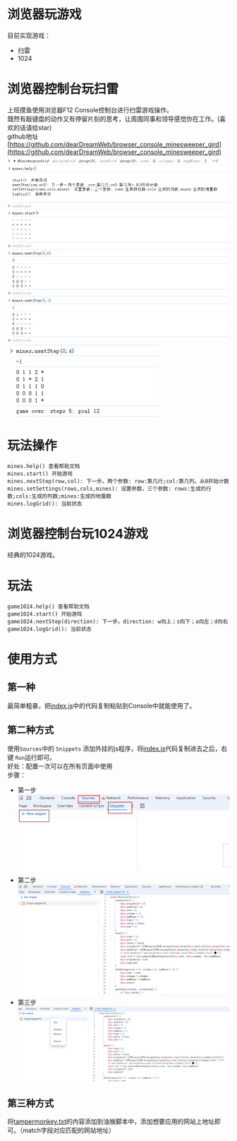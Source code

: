 # 浏览器玩游戏
目前实现游戏：
- 扫雷
- 1024
# 浏览器控制台玩扫雷
上班摸鱼使用浏览器F12 Console控制台进行扫雷游戏操作。  
既然有敲键盘的动作又有停留片刻的思考，让周围同事和领导感觉你在工作。(喜欢的话请给star)    
github地址 [https://github.com/dearDreamWeb/browser_console_minesweeper_gird](https://github.com/dearDreamWeb/browser_console_minesweeper_gird)  
![](https://raw.githubusercontent.com/dearDreamWeb/picture/main/others/browser_console_minesweeper_gird_4.png)  
![](https://raw.githubusercontent.com/dearDreamWeb/picture/main/others/browser_console_minesweeper_gird_5.png)

# 玩法操作
```
mines.help() 查看帮助文档
mines.start() 开始游戏
mines.nextStep(row,col): 下一步。两个参数: row:第几行;col:第几列。从0开始计数
mines.setSettings(rows,cols,mines): 设置参数，三个参数: rows:生成的行数;cols:生成的列数;mines:生成的地雷数
mines.logGrid(): 当前状态
```

# 浏览器控制台玩1024游戏
经典的1024游戏。
# 玩法
```
game1024.help() 查看帮助文档
game1024.start() 开始游戏
game1024.nextStep(direction): 下一步。direction: w向上；s向下；a向左；d向右
game1024.logGrid(): 当前状态
```

# 使用方式
## 第一种
最简单粗暴，把[index.js](./index.js)中的代码复制粘贴到Console中就能使用了。

## 第二种方式
使用`Sources`中的 `Snippets` 添加外挂的js程序，将[index.js](./index.js)代码复制进去之后，右键 `Run`运行即可。  
好处：配置一次可以在所有页面中使用  
步骤：  
- 第一步
![](https://raw.githubusercontent.com/dearDreamWeb/picture/main/others/browser_console_minesweeper_gird_1.png) 
- 第二步 
![](https://raw.githubusercontent.com/dearDreamWeb/picture/main/others/browser_console_minesweeper_gird_2.png)  
- 第三步
![](https://raw.githubusercontent.com/dearDreamWeb/picture/main/others/browser_console_minesweeper_gird_3.png)

## 第三种方式
将[tampermonkey.txt](./tampermonkey.txt)的内容添加到油猴脚本中，添加想要应用的网站上地址即可。（match字段对应匹配的网站地址）
